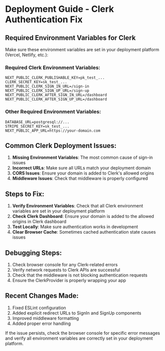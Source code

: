 # Deployment Guide - Clerk Authentication Fix

## Required Environment Variables for Clerk

Make sure these environment variables are set in your deployment platform (Vercel, Netlify, etc.):

### Required Clerk Environment Variables:
```
NEXT_PUBLIC_CLERK_PUBLISHABLE_KEY=pk_test_...
CLERK_SECRET_KEY=sk_test_...
NEXT_PUBLIC_CLERK_SIGN_IN_URL=/sign-in
NEXT_PUBLIC_CLERK_SIGN_UP_URL=/sign-up
NEXT_PUBLIC_CLERK_AFTER_SIGN_IN_URL=/dashboard
NEXT_PUBLIC_CLERK_AFTER_SIGN_UP_URL=/dashboard
```

### Other Required Environment Variables:
```
DATABASE_URL=postgresql://...
STRIPE_SECRET_KEY=sk_test_...
NEXT_PUBLIC_APP_URL=https://your-domain.com
```

## Common Clerk Deployment Issues:

1. **Missing Environment Variables**: The most common cause of sign-in issues
2. **Incorrect URLs**: Make sure all URLs match your deployment domain
3. **CORS Issues**: Ensure your domain is added to Clerk's allowed origins
4. **Middleware Issues**: Check that middleware is properly configured

## Steps to Fix:

1. **Verify Environment Variables**: Check that all Clerk environment variables are set in your deployment platform
2. **Check Clerk Dashboard**: Ensure your domain is added to the allowed origins in Clerk dashboard
3. **Test Locally**: Make sure authentication works in development
4. **Clear Browser Cache**: Sometimes cached authentication state causes issues

## Debugging Steps:

1. Check browser console for any Clerk-related errors
2. Verify network requests to Clerk APIs are successful
3. Check that the middleware is not blocking authentication requests
4. Ensure the ClerkProvider is properly wrapping your app

## Recent Changes Made:

1. Fixed ESLint configuration
2. Added explicit redirect URLs to SignIn and SignUp components
3. Improved middleware formatting
4. Added proper error handling

If the issue persists, check the browser console for specific error messages and verify all environment variables are correctly set in your deployment platform.

